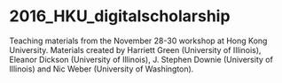 # 2016_HKU_digitalscholarship

Teaching materials from the November 28-30 workshop at Hong Kong University. Materials created by Harriett Green (University of Illinois), Eleanor Dickson (University of Illinois), J. Stephen Downie (University of Illinois) and Nic Weber (University of Washington). 
